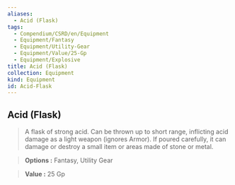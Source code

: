 ```yaml
---
aliases:
  - Acid (Flask)
tags:
  - Compendium/CSRD/en/Equipment
  - Equipment/Fantasy
  - Equipment/Utility-Gear
  - Equipment/Value/25-Gp
  - Equipment/Explosive
title: Acid (Flask)
collection: Equipment
kind: Equipment
id: Acid-Flask
---
```

## Acid (Flask)    
    
>A flask of strong acid. Can be thrown up to short range, inflicting acid damage as a light weapon (ignores Armor). If poured carefully, it can damage or destroy a small item or areas made of stone or metal.    
> **Options :** Fantasy, Utility Gear    
> **Value :** 25 Gp
